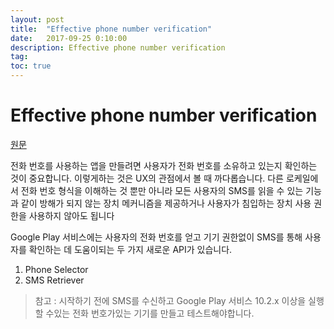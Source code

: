 ```yaml
---
layout: post
title:  "Effective phone number verification"
date:   2017-09-25 0:10:00
description: Effective phone number verification
tag:
toc: true
---
```


# Effective phone number verification
[원문][source] 
                
전화 번호를 사용하는 앱을 만들려면 사용자가 전화 번호를 소유하고 있는지 확인하는 것이 중요합니다. 
이렇게하는 것은 UX의 관점에서 볼 때 까다롭습니다. 
다른 로케일에서 전화 번호 형식을 이해하는 것 뿐만 아니라 모든 사용자의 SMS를 읽을 수 있는 기능과 같이 방해가 되지 않는 장치 메커니즘을 제공하거나 사용자가 침입하는 장치 사용 권한을 사용하지 않아도 됩니다

Google Play 서비스에는 사용자의 전화 번호를 얻고 기기 권한없이 SMS를 통해 사용자를 확인하는 데 도움이되는 두 가지 새로운 API가 있습니다.                 
1. Phone Selector
2. SMS Retriever

> 참고 : 시작하기 전에 SMS를 수신하고 Google Play 서비스 10.2.x 이상을 실행할 수있는 전화 번호가있는 기기를 만들고 테스트해야합니다.
  
  [source]: https://android-developers.googleblog.com/2017/10/effective-phone-number-verification.html
  
  